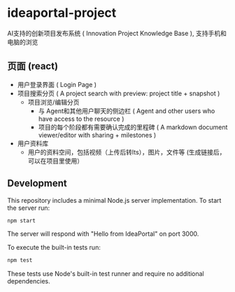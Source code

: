 # ideaportal-project
AI支持的创新项目发布系统 ( Innovation Project Knowledge Base ), 支持手机和电脑的浏览
## 页面 (react)
 - 用户登录界面  ( Login Page )
 - 项目搜索分页  ( A project search with preview: project title + snapshot )
   - 项目浏览/编辑分页
      - 与 Agent和其他用户聊天的侧边栏 ( Agent and other users who have access to the resource )
      - 项目的每个阶段都有需要确认完成的里程碑 ( A markdown document viewer/editor with sharing + milestones )
 - 用户资料库
    - 用户的资料空间，包括视频（上传后转lts），图片，文件等 (生成链接后，可以在项目里使用）

## Development

This repository includes a minimal Node.js server implementation. To start the server run:

```bash
npm start
```

The server will respond with "Hello from IdeaPortal" on port 3000.

To execute the built-in tests run:

```bash
npm test
```

These tests use Node's built-in test runner and require no additional dependencies.
